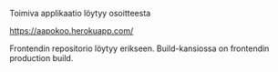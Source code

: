 Toimiva applikaatio löytyy osoitteesta

https://aapokoo.herokuapp.com/

Frontendin repositorio löytyy erikseen. Build-kansiossa on frontendin
production build.